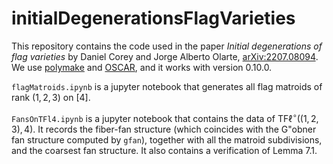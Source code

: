 # initialDegenerationsFlagVarieties

This repository contains the code used in the paper *Initial degenerations of flag varieties* by Daniel Corey and Jorge Alberto Olarte, <a href="https://arxiv.org/abs/2207.08094">arXiv:2207.08094</a>. We use <a href="https://github.com/oscar-system/Polymake.jl" >polymake</a> and <a href="https://github.com/oscar-system/Oscar.jl" >OSCAR</a>, and it works with version 0.10.0. 

```flagMatroids.ipynb``` is a jupyter notebook that generates all flag matroids of rank $(1,2,3)$ on $[4]$. 

```FansOnTFl4.ipynb``` is a jupyter notebook that contains the data of $\operatorname{TF\ell}^{\circ}((1,2,3),4)$. It records the fiber-fan structure (which coincides with the G"obner fan structure computed by ```gfan```), together with all the matroid subdivisions, and the coarsest fan structure. It also contains a verification of Lemma 7.1.   
